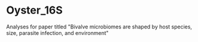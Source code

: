# Oyster_16S

Analyses for paper titled "Bivalve microbiomes are shaped by host species, size, parasite infection, and environment"
